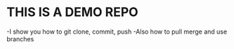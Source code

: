# THIS IS A DEMO REPO
-I show you how to git clone, commit, push
-Also how to pull merge and use branches

